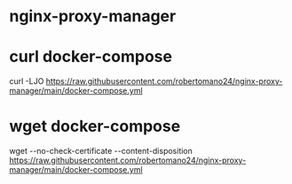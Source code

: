 # nginx-proxy-manager


# curl docker-compose
curl -LJO https://raw.githubusercontent.com/robertomano24/nginx-proxy-manager/main/docker-compose.yml

# wget docker-compose
wget --no-check-certificate --content-disposition https://raw.githubusercontent.com/robertomano24/nginx-proxy-manager/main/docker-compose.yml
